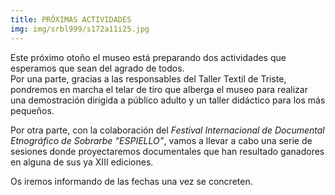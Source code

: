 ```yaml
---
title: PRÓXIMAS ACTIVIDADES
img: img/srbl999/s172a11i25.jpg
---
```

Este próximo otoño el museo está preparando dos actividades que esperamos que sean del agrado de todos.  
Por una parte, gracias a las responsables del Taller Textil de Triste, pondremos en marcha el telar de tiro que alberga el museo para realizar una demostración dirigida a público adulto y un taller didáctico para los más pequeños. 

Por otra parte, con la colaboración del *Festival Internacional de Documental Etnográfico de Sobrarbe “ESPIELLO”*, vamos a llevar a cabo una serie de sesiones donde proyectaremos documentales que han resultado ganadores en alguna de sus ya XIII ediciones.

Os iremos informando de las fechas una vez se concreten.